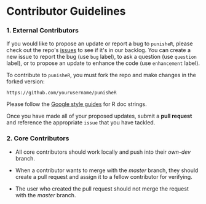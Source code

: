 # Contributor Guidelines

### 1. External Contributors 

If you would like to propose an update or report a bug to `punisheR`, please check out the repo's [issues](https://github.com/UBC-MDS/punisheR/issues) to see if it's in our backlog. You can create a new issue to report the bug (use `bug` label), to ask a question (use `question` label), or to propose an update to enhance the code (use `enhancement` label). 

To contribute to `punisheR`, you must fork the repo and make changes in the forked version:

```
https://github.com/yourusername/punisheR
```

Please follow the [Google style guides](http://sphinxcontrib-napoleon.readthedocs.io/en/latest/example_google.html) for R doc strings.

Once you have made all of your proposed updates, submit a **pull request** and reference the appropriate `issue` that you have tackled.


### 2. Core Contributors

- All core contributors should work locally and push into their *own-dev* branch.

- When a contributor wants to merge with the *master* branch, they should create a pull request and assign it to a fellow contributor for verifying.

- The user who created the pull request should not merge the request with the *master* branch.
